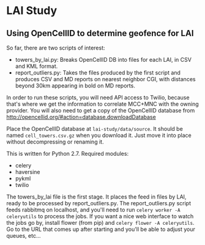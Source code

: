 # LAI Study
## Using OpenCellID to determine geofence for LAI

So far, there are two scripts of interest:

* towers_by_lai.py: Breaks OpenCellID DB into files for each LAI, in CSV and
  KML format.
* report_outliers.py: Takes the files produced by the first script and produces
  CSV and MD reports on nearest neighbor CGI, with distances beyond 30km
  appearing in bold on MD reports.


In order to run these scripts, you will need API access to Twilio, because
that's where we get the information to correlate MCC+MNC with the owning
provider.  You will also need to get a copy of the OpenCellID database from
http://opencellid.org/#action=database.downloadDatabase

Place the OpenCellID database at `lai-study/data/source`.  It should be named
`cell_towers.csv.gz` when you download it.  Just move it into place without
decompressing or renaming it.


This is written for Python 2.7.  Required modules:

* celery
* haversine
* pykml
* twilio

The towers_by_lai file is the first stage.  It places the feed in files by LAI,
ready to be processed by report_outliers.py.  The report_outliers.py script
feeds rabbitmq on localhost, and you'll need to run
`celery worker -A celeryutils` to process the jobs.  If you want a nice web
interface to watch the jobs go by, install flower (from pip) and
`celery flower -A celeryutils`.  Go to the URL that comes up after starting
and you'll be able to adjust your queues, etc...
